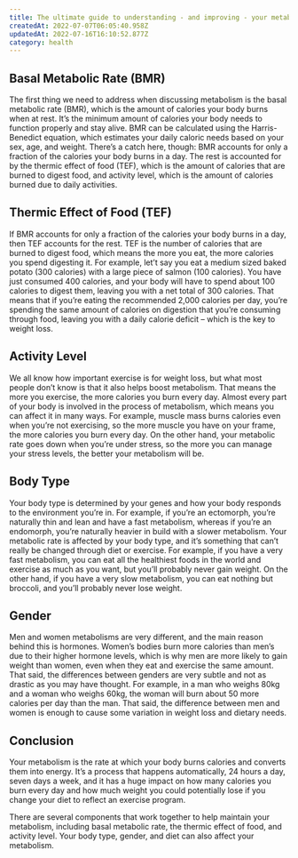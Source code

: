 ```yaml
---
title: The ultimate guide to understanding - and improving - your metabolism
createdAt: 2022-07-07T06:05:40.958Z
updatedAt: 2022-07-16T16:10:52.877Z
category: health
---
```


## Basal Metabolic Rate (BMR)

The first thing we need to address when discussing metabolism is the basal metabolic rate (BMR), which is the amount of calories your body burns when at rest. It’s the minimum amount of calories your body needs to function properly and stay alive. BMR can be calculated using the Harris-Benedict equation, which estimates your daily caloric needs based on your sex, age, and weight. There’s a catch here, though: BMR accounts for only a fraction of the calories your body burns in a day. The rest is accounted for by the thermic effect of food (TEF), which is the amount of calories that are burned to digest food, and activity level, which is the amount of calories burned due to daily activities.

## Thermic Effect of Food (TEF)

If BMR accounts for only a fraction of the calories your body burns in a day, then TEF accounts for the rest. TEF is the number of calories that are burned to digest food, which means the more you eat, the more calories you spend digesting it. For example, let’t say you eat a medium sized baked potato (300 calories) with a large piece of salmon (100 calories). You have just consumed 400 calories, and your body will have to spend about 100 calories to digest them, leaving you with a net total of 300 calories. That means that if you’re eating the recommended 2,000 calories per day, you’re spending the same amount of calories on digestion that you’re consuming through food, leaving you with a daily calorie deficit – which is the key to weight loss.

## Activity Level

We all know how important exercise is for weight loss, but what most people don’t know is that it also helps boost metabolism. That means the more you exercise, the more calories you burn every day. Almost every part of your body is involved in the process of metabolism, which means you can affect it in many ways. For example, muscle mass burns calories even when you’re not exercising, so the more muscle you have on your frame, the more calories you burn every day. On the other hand, your metabolic rate goes down when you’re under stress, so the more you can manage your stress levels, the better your metabolism will be.

## Body Type

Your body type is determined by your genes and how your body responds to the environment you’re in. For example, if you’re an ectomorph, you’re naturally thin and lean and have a fast metabolism, whereas if you’re an endomorph, you’re naturally heavier in build with a slower metabolism. Your metabolic rate is affected by your body type, and it’s something that can’t really be changed through diet or exercise. For example, if you have a very fast metabolism, you can eat all the healthiest foods in the world and exercise as much as you want, but you’ll probably never gain weight. On the other hand, if you have a very slow metabolism, you can eat nothing but broccoli, and you’ll probably never lose weight.

## Gender

Men and women metabolisms are very different, and the main reason behind this is hormones. Women’s bodies burn more calories than men’s due to their higher hormone levels, which is why men are more likely to gain weight than women, even when they eat and exercise the same amount. That said, the differences between genders are very subtle and not as drastic as you may have thought. For example, in a man who weighs 80kg and a woman who weighs 60kg, the woman will burn about 50 more calories per day than the man. That said, the difference between men and women is enough to cause some variation in weight loss and dietary needs.

## Conclusion

Your metabolism is the rate at which your body burns calories and converts them into energy. It’s a process that happens automatically, 24 hours a day, seven days a week, and it has a huge impact on how many calories you burn every day and how much weight you could potentially lose if you change your diet to reflect an exercise program.

There are several components that work together to help maintain your metabolism, including basal metabolic rate, the thermic effect of food, and activity level. Your body type, gender, and diet can also affect your metabolism.
